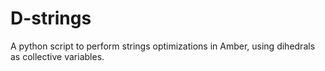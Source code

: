 # D-strings
A python script to perform strings optimizations in Amber, using dihedrals as collective variables.
